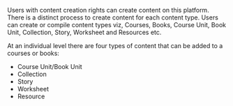 Users with content creation rights can create content on this platform. There is a distinct process to create content for each content type. Users can create or compile content types viz, Courses, Books, Course Unit, Book Unit, Collection, Story, Worksheet and Resources etc.

At an individual level there are four types of content that can be added to a courses or books:

- Course Unit/Book Unit
- Collection
- Story
- Worksheet
- Resource

